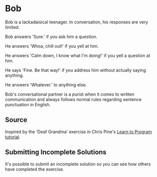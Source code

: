 # Bob

Bob is a lackadaisical teenager.
In conversation, his responses are very limited.

Bob answers 'Sure.' if you ask him a question.

He answers 'Whoa, chill out!' if you yell at him.

He answers 'Calm down, I know what I'm doing!' if you yell a question at him.

He says 'Fine. Be that way!' if you address him without actually saying anything.

He answers 'Whatever.' to anything else.

Bob's conversational partner is a purist
when it comes to written communication
and always follows normal rules regarding sentence punctuation in English.

## Source

Inspired by the 'Deaf Grandma' exercise
in Chris Pine's [Learn to Program tutorial][LTP].

## Submitting Incomplete Solutions

It's possible to submit an incomplete solution
so you can see how others have completed the exercise.

<!-- References -->
[LTP]: http://pine.fm/LearnToProgram/?Chapter=06
